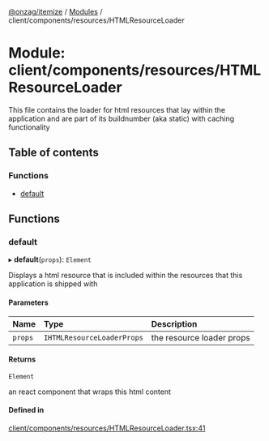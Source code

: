 [@onzag/itemize](../README.md) / [Modules](../modules.md) / client/components/resources/HTMLResourceLoader

# Module: client/components/resources/HTMLResourceLoader

This file contains the loader for html resources that lay within
the application and are part of its buildnumber (aka static) with caching
functionality

## Table of contents

### Functions

- [default](client_components_resources_HTMLResourceLoader.md#default)

## Functions

### default

▸ **default**(`props`): `Element`

Displays a html resource that is included within the resources that this application
is shipped with

#### Parameters

| Name | Type | Description |
| :------ | :------ | :------ |
| `props` | `IHTMLResourceLoaderProps` | the resource loader props |

#### Returns

`Element`

an react component that wraps this html content

#### Defined in

[client/components/resources/HTMLResourceLoader.tsx:41](https://github.com/onzag/itemize/blob/a24376ed/client/components/resources/HTMLResourceLoader.tsx#L41)
